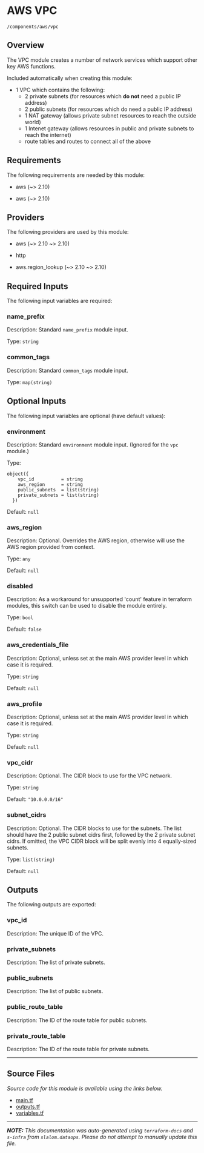 # AWS VPC

`/components/aws/vpc`

## Overview

The VPC module creates a number of network services which support other key AWS functions.

Included automatically when creating this module:

- 1 VPC which contains the following:
  - 2 private subnets (for resources which **do not** need a public IP address)
  - 2 public subnets (for resources which do need a public IP address)
  - 1 NAT gateway (allows private subnet resources to reach the outside world)
  - 1 Intenet gateway (allows resources in public and private subnets to reach the internet)
  - route tables and routes to connect all of the above

## Requirements

The following requirements are needed by this module:

- aws (~> 2.10)

- aws (~> 2.10)

## Providers

The following providers are used by this module:

- aws (~> 2.10 ~> 2.10)

- http

- aws.region_lookup (~> 2.10 ~> 2.10)

## Required Inputs

The following input variables are required:

### name_prefix

Description: Standard `name_prefix` module input.

Type: `string`

### common_tags

Description: Standard `common_tags` module input.

Type: `map(string)`

## Optional Inputs

The following input variables are optional (have default values):

### environment

Description: Standard `environment` module input. (Ignored for the `vpc` module.)

Type:

```hcl
object({
    vpc_id          = string
    aws_region      = string
    public_subnets  = list(string)
    private_subnets = list(string)
  })
```

Default: `null`

### aws_region

Description: Optional. Overrides the AWS region, otherwise will use the AWS region provided from context.

Type: `any`

Default: `null`

### disabled

Description: As a workaround for unsupported 'count' feature in terraform modules, this switch can be used to disable the module entirely.

Type: `bool`

Default: `false`

### aws_credentials_file

Description: Optional, unless set at the main AWS provider level in which case it is required.

Type: `string`

Default: `null`

### aws_profile

Description: Optional, unless set at the main AWS provider level in which case it is required.

Type: `string`

Default: `null`

### vpc_cidr

Description: Optional. The CIDR block to use for the VPC network.

Type: `string`

Default: `"10.0.0.0/16"`

### subnet_cidrs

Description: Optional. The CIDR blocks to use for the subnets.
The list should have the 2 public subnet cidrs first, followed by the 2 private subnet cidrs.
If omitted, the VPC CIDR block will be split evenly into 4 equally-sized subnets.

Type: `list(string)`

Default: `null`

## Outputs

The following outputs are exported:

### vpc_id

Description: The unique ID of the VPC.

### private_subnets

Description: The list of private subnets.

### public_subnets

Description: The list of public subnets.

### public_route_table

Description: The ID of the route table for public subnets.

### private_route_table

Description: The ID of the route table for private subnets.

---

## Source Files

_Source code for this module is available using the links below._

- [main.tf](https://github.com/slalom-ggp/dataops-infra/tree/main//components/aws/vpc/main.tf)
- [outputs.tf](https://github.com/slalom-ggp/dataops-infra/tree/main//components/aws/vpc/outputs.tf)
- [variables.tf](https://github.com/slalom-ggp/dataops-infra/tree/main//components/aws/vpc/variables.tf)

---

_**NOTE:** This documentation was auto-generated using
`terraform-docs` and `s-infra` from `slalom.dataops`.
Please do not attempt to manually update this file._
